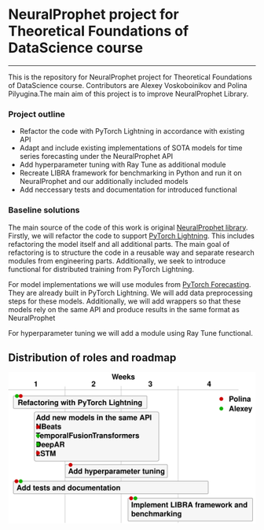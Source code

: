# NeuralProphet project for Theoretical Foundations of DataScience course

---
This is the repository for NeuralProphet project for Theoretical Foundations of DataScience course. Contributors are Alexey Voskoboinikov and Polina Pilyugina.The main aim of this project is to improve NeuralProphet Library.

### Project outline
- Refactor the code with PyTorch Lightning in accordance with existing API
- Adapt and include existing implementations of SOTA models for time series forecasting under the NeuralProphet API
- Add hyperparameter tuning with Ray Tune as additional module
- Recreate LIBRA framework for benchmarking in Python and run it on NeuralProphet and our additionally included models
- Add neccessary tests and documentation for introduced functional

### Baseline solutions
The main source of the code of this work is original [NeuralProphet library](https://github.com/ourownstory/neural_prophet).
Firstly, we will refactor the code to support [PyTorch Lightning](https://www.pytorchlightning.ai).
This includes refactoring the model itself and all additional parts.
The main goal of refactoring is to structure the code in a reusable way and separate research modules from engineering parts. 
Additionally, we seek to introduce functional for distributed training from PyTorch Lightning.

For model implementations we will use modules from [PyTorch Forecasting](https://pytorch-forecasting.readthedocs.io/en/latest/index.html).
They are already built in PyTorch Lightning.
We will add data preprocessing steps for these models.
Additionally, we will add wrappers so that these models rely on the same API and produce results in the same format as NeuralProphet

For hyperparameter tuning we will add a module using Ray Tune functional.

## Distribution of roles and roadmap

![PT to PL](roadmap.svg)
